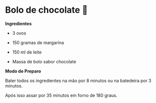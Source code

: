 # Bolo de chocolate :birthday:

**Ingredientes**

- 3 ovos

- 150 gramas de margarina

- 150 ml de leite

- Massa de bolo sabor chocolate

  

**Modo de Preparo**

Bater todos os ingredientes na mão por 8 minutos ou na batedeira por 3 minutos.

Após isso assar por 35 minutos em forno de 180 graus.

